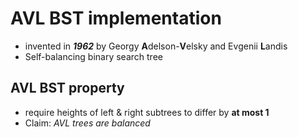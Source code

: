 # AVL BST implementation
* invented in ***1962*** by Georgy **A**delson-**V**elsky and Evgenii **L**andis
* Self-balancing binary search tree

## AVL BST property
* require heights of left & right subtrees to differ by **at most 1**
* Claim: *AVL trees are balanced*
